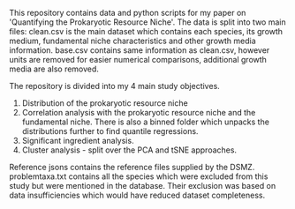 This repository contains data and python scripts for my paper on 'Quantifying the Prokaryotic Resource Niche'. 
The data is split into two main files: 
clean.csv is the main dataset which contains each species, its growth medium, fundamental niche characteristics and other growth media information.
base.csv contains same information as clean.csv, however units are removed for easier numerical comparisons, additional growth media are also removed. 

The repository is divided into my 4 main study objectives. 
1) Distribution of the prokaryotic resource niche
2) Correlation analysis with the prokaryotic resource niche and the fundamental niche. There is also a binned folder which unpacks the distributions further to find quantile regressions. 
3) Significant ingredient analysis.
4) Cluster analysis  - split over the PCA  and tSNE approaches.

Reference jsons contains the reference files supplied by the DSMZ. 
problemtaxa.txt contains all the species which were excluded from this study but were mentioned in the database. Their exclusion was based on data insufficiencies which would have reduced dataset completeness. 

